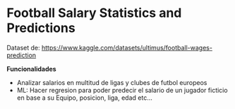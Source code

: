 # Football Salary Statistics and Predictions

Dataset de: https://www.kaggle.com/datasets/ultimus/football-wages-prediction

**Funcionalidades**
- Analizar salarios en multitud de ligas y clubes de futbol europeos
- ML: Hacer regresion para poder predecir el salario de un jugador ficticio en base a su Equipo, posicion, liga, edad etc...

